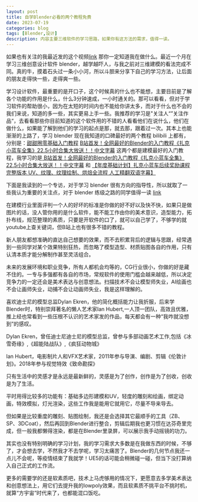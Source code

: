 ```yaml
---
layout: post
title: 自学Blender必看的两个教程免费
date: 2023-07-19
categories: blog
tags: [Blender,设计]
description: 内容主要三维软件的学习思路，如果你有这方法的需求，值得一读。
---
```



如果也有关注的我最近发的这个视频[link](https://twitter.com/bbihaix/status/1683491938215886848?s=20) 那你一定知道我在做什么。最近一个月在学习三维创意设计软件 blender，越学越吓人，与我之前对三维建模的看法完成不同。真的牛，摸着石头过一条小小河，所以斗胆来分享下自己的学习方法，让后面的朋友走得快一些，走得爽一些。

学习设计软件，最重要的是开口子，这个时候真的什么也不能想，主要目前是了解各个功能的作用是什么，什么3分钟速成，一小时通关的。那可以看看，但对于学习软件的帮助很小，因为在太短的时间内也不能给你讲太多，而对于什么也不会的我们来说，知道的多一些，其实更易上手一些。我推荐的学习是"关注人“”关注作品“，去看看那些你目前知道的这个软件用的不错的人看看他们在说什么，他们在做什么，如果能了解到他们的学习的起点是那，就去那，跟着过一次。其本上也能渐渐的上路了，学习 blender 现在我知道的口碑最好的两个教程 bilibili 上都有， 分别是：[甜甜圈零基础入门教程]( https://www.bilibili.com/video/BV1LS4y197SC/?share_source=copy_web&vd_source=f188c21a895b89b33405f7b06287cb9e) [ B站首发！全网最好的Blender的入门教程《扎克小蓝车全集》22.5小时合集大放送！！中文字幕](https://www.bilibili.com/video/BV1ze4y1B7S6/?share_source=copy_web&vd_source=f188c21a895b89b33405f7b06287cb9e) 这两个都是建模最好的入门教程，我学习的是[ B站首发！全网最好的Blender的入门教程《扎克小蓝车全集》22.5小时合集大放送！！中文字幕](https://www.bilibili.com/video/BV1ze4y1B7S6/?share_source=copy_web&vd_source=f188c21a895b89b33405f7b06287cb9e) 和 [【年度基础计划】扎克小蓝车后续奖励课程完整版本  UV、纹理、纹理绘制、烘焙全流程  人工精翻双语字幕】 ](https://www.bilibili.com/video/BV1Kt4y1k7BF/?share_source=copy_web&vd_source=f188c21a895b89b33405f7b06287cb9e)

下面是我读到的一个专访，对于学习 blender 很有方向的指导性，所以就取了一些我认为重要的关注点，对于 blender 练级之路的同学值得一读 [link](https://www.3dcat.live/news/ok-blender/)

在建模行业里面评判一个人的好坏的标准是你做的好不好以及快不快，如果只是做图片的话，没人管你用的是什么软件，能不能工作由你的美术意识，造型能力，拓扑布线，规范整理的素质，只要是开软件的口了，就可以自己学了，不够学的就youtube上查关键词，但B站上也有很多不错的教程。

新人朋友都想准确的直达自己想要的效果，而不去积累背后的逻辑与思跟，经常遇到一些同学对某个效果特别狂热，而忽略了模型造型、材质贴图各自的作用，只有认清本质才能分解制作甚至灵活组合。

未来的发展环境和职业竞争，所有人都机会均等的，CG行业很小，你做的好是藏不住的。一专与多强都有各自的市场，常规软件的使用门槛会越来越低，所以决定竞争力的一定还会是美术表达与创意想法。扫描技术不会让模型师失业，AI绘画也不会让画师失业，动捕不会让动画师失业，我是这样理解的。

喜欢迪士尼的模型总监Dylan Ekren，他的简化概括能力让我折服，后来学Blender时，特别崇拜著名的懒人艺术家Ian Hubert,一人顶一团队，高效且优雅，推上经也常看到一些压根不认识的艺术家发的作品，每天都会有一种“我咋就没想到”的感叹。

Dylan Ekren，曾任迪士尼迪士尼的模型总监，曾参与多部动画艺术工作,包括《冰雪奇缘》,《超能陆战队》,《疯狂动物城》

Ian Hubert，电影制片人和VFX艺术家，2011年参与导演、编剧、剪辑《伦敦计划》。2018年参与视觉特效《致命勘探》

只有生活中的灵感才是永远是最新鲜的，灵感是为了创作，创作是为了创收，创收是为了生活。

平时用得比较多的功能有：基础多边形建模和UV，轻度的雕刻和绘画，绑定动画，特效模拟，灯光渲染，这些工作我是能用它就用它，尽量不导来导去。

但如果是比较重度的雕刻、贴图绘制，我还是会选择其它最顺手的工具（ZB、SP、3DCoat），然后再回到Blender进行整合，剪辑后期我也更习惯在达芬奇里完成，但一般我都懒得渲染，都是在Blender里录屏，可以展示我手动摇镜的功力。

其实也没有特别明确的学习计划，我的学习需求大多数是在我做东西的时候，不够了，才会想去学，不然我才不去学呢，学习太痛苦了。Blender的几何节点我还一点儿不会呢，等疫情结束了我就学！UE5的话可能会稍微碰一碰，但当下没打算纳入自己正式的工作流。

更多的需要学的还是软素质吧，技术上马虎够用的情况下，更愿意去多学美术表达和创意想法上，用它们去提升我的lowpoly效果，而且软素质不挑平台不挑时机，就算“方宇宙”时代来了，也都能混口饭吃。
